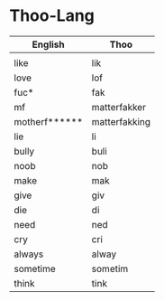 # Thoo-Lang

| English | Thoo |
| - | - |
| | |
| like | lik |
| love | lof |
| fuc* | fak |
| mf | matterfakker |
| motherf****** | matterfakking |
| lie | li |
| bully | buli |
| noob | nob |
| make | mak |
| give | giv |
| die | di |
| need | ned |
| cry | cri |
| always | alway |
| sometime | sometim |
| think | tink |

